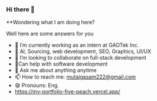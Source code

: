 ### Hi there 👋


**Wondering what I am doing here?

Well here are some answers for you

- 🔭 I’m currently working as an intern at GAOTek Inc.
- 🌱 AI, Sourcing, web development, SEO, Graphics, UI/UX
- 👯 I’m looking to collaborate on full-stack development
- 🤔Can help with software development
- 💬 Ask me about anything anytime
- 📫 How to reach me: mutaigasam222@gmail.com
- 😄 Pronouns: Eng.
- https://my-portfolio-five-peach.vercel.app/


